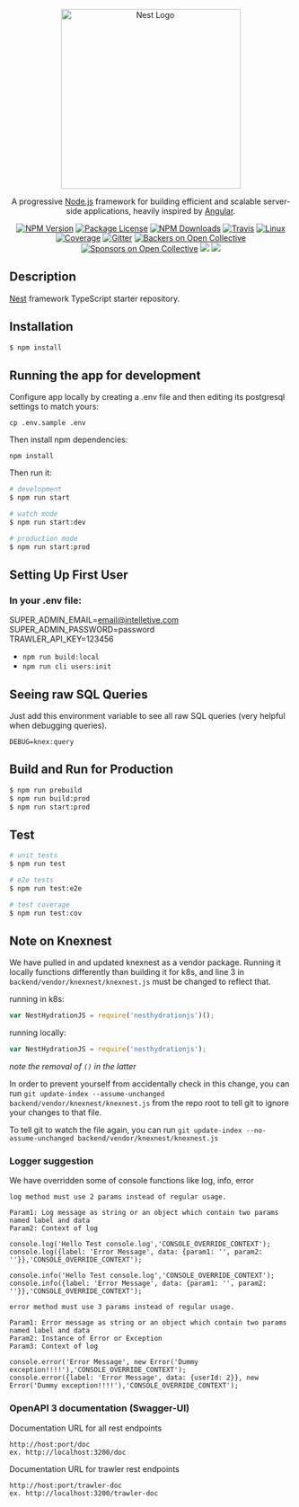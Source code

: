 <p align="center">
  <a href="http://nestjs.com/" target="blank"><img src="https://nestjs.com/img/logo_text.svg" width="320" alt="Nest Logo" /></a>
</p>

[travis-image]: https://api.travis-ci.org/nestjs/nest.svg?branch=master
[travis-url]: https://travis-ci.org/nestjs/nest
[linux-image]: https://img.shields.io/travis/nestjs/nest/master.svg?label=linux
[linux-url]: https://travis-ci.org/nestjs/nest
  
  <p align="center">A progressive <a href="http://nodejs.org" target="blank">Node.js</a> framework for building efficient and scalable server-side applications, heavily inspired by <a href="https://angular.io" target="blank">Angular</a>.</p>
    <p align="center">
<a href="https://www.npmjs.com/~nestjscore"><img src="https://img.shields.io/npm/v/@nestjs/core.svg" alt="NPM Version" /></a>
<a href="https://www.npmjs.com/~nestjscore"><img src="https://img.shields.io/npm/l/@nestjs/core.svg" alt="Package License" /></a>
<a href="https://www.npmjs.com/~nestjscore"><img src="https://img.shields.io/npm/dm/@nestjs/core.svg" alt="NPM Downloads" /></a>
<a href="https://travis-ci.org/nestjs/nest"><img src="https://api.travis-ci.org/nestjs/nest.svg?branch=master" alt="Travis" /></a>
<a href="https://travis-ci.org/nestjs/nest"><img src="https://img.shields.io/travis/nestjs/nest/master.svg?label=linux" alt="Linux" /></a>
<a href="https://coveralls.io/github/nestjs/nest?branch=master"><img src="https://coveralls.io/repos/github/nestjs/nest/badge.svg?branch=master#5" alt="Coverage" /></a>
<a href="https://gitter.im/nestjs/nestjs?utm_source=badge&utm_medium=badge&utm_campaign=pr-badge&utm_content=body_badge"><img src="https://badges.gitter.im/nestjs/nestjs.svg" alt="Gitter" /></a>
<a href="https://opencollective.com/nest#backer"><img src="https://opencollective.com/nest/backers/badge.svg" alt="Backers on Open Collective" /></a>
<a href="https://opencollective.com/nest#sponsor"><img src="https://opencollective.com/nest/sponsors/badge.svg" alt="Sponsors on Open Collective" /></a>
  <a href="https://paypal.me/kamilmysliwiec"><img src="https://img.shields.io/badge/Donate-PayPal-dc3d53.svg"/></a>
  <a href="https://twitter.com/nestframework"><img src="https://img.shields.io/twitter/follow/nestframework.svg?style=social&label=Follow"></a>
</p>
  <!--[![Backers on Open Collective](https://opencollective.com/nest/backers/badge.svg)](https://opencollective.com/nest#backer)
  [![Sponsors on Open Collective](https://opencollective.com/nest/sponsors/badge.svg)](https://opencollective.com/nest#sponsor)-->

## Description

[Nest](https://github.com/nestjs/nest) framework TypeScript starter repository.

## Installation

```bash
$ npm install
```

## Running the app for development

Configure app locally by creating a .env file and then editing its postgresql settings to match yours:

    cp .env.sample .env

Then install npm dependencies: 

    npm install

Then run it: 

```bash
# development
$ npm run start

# watch mode
$ npm run start:dev

# production mode
$ npm run start:prod
```

## Setting Up First User
### In your .env file:
SUPER_ADMIN_EMAIL=email@intelletive.com  
SUPER_ADMIN_PASSWORD=password  
TRAWLER_API_KEY=123456
* `npm run build:local`
* `npm run cli users:init`

## Seeing raw SQL Queries

Just add this environment variable to see all raw SQL queries (very helpful when debugging queries). 

    DEBUG=knex:query

## Build and Run for Production

```bash
$ npm run prebuild
$ npm run build:prod
$ npm run start:prod
```

## Test

```bash
# unit tests
$ npm run test

# e2e tests
$ npm run test:e2e

# test coverage
$ npm run test:cov
```

## Note on Knexnest
We have pulled in and updated knexnest as a vendor package.
Running it locally functions differently than building it for k8s,
and line 3 in `backend/vendor/knexnest/knexnest.js` must be changed to reflect that.

running in k8s:
```javascript
var NestHydrationJS = require('nesthydrationjs')();
```

running locally:
```javascript
var NestHydrationJS = require('nesthydrationjs');
```
_note the removal of `()` in the latter_

In order to prevent yourself from accidentally check in this change,
you can run `git update-index --assume-unchanged backend/vendor/knexnest/knexnest.js`
from the repo root to tell git to ignore your changes to that file.

To tell git to watch the file again, you can run `git update-index --no-assume-unchanged backend/vendor/knexnest/knexnest.js`

### Logger suggestion
We have overridden some of console functions like log, info, error
```
log method must use 2 params instead of regular usage.
 
Param1: Log message as string or an object which contain two params named label and data 
Param2: Context of log

console.log('Hello Test console.log','CONSOLE_OVERRIDE_CONTEXT');
console.log({label: 'Error Message', data: {param1: '', param2: ''}},'CONSOLE_OVERRIDE_CONTEXT');

console.info('Hello Test console.log','CONSOLE_OVERRIDE_CONTEXT');
console.info({label: 'Error Message', data: {param1: '', param2: ''}},'CONSOLE_OVERRIDE_CONTEXT');
``` 

```
error method must use 3 params instead of regular usage.
 
Param1: Error message as string or an object which contain two params named label and data 
Param2: Instance of Error or Exception
Param3: Context of log

console.error('Error Message', new Error('Dummy exception!!!!'),'CONSOLE_OVERRIDE_CONTEXT');
console.error({label: 'Error Message', data: {userId: 2}}, new Error('Dummy exception!!!!'),'CONSOLE_OVERRIDE_CONTEXT');
``` 

### OpenAPI 3 documentation (Swagger-UI)
Documentation URL for all rest endpoints
```
http://host:port/doc
ex. http://localhost:3200/doc
```
Documentation URL for trawler rest endpoints
```
http://host:port/trawler-doc
ex. http://localhost:3200/trawler-doc
```

 

